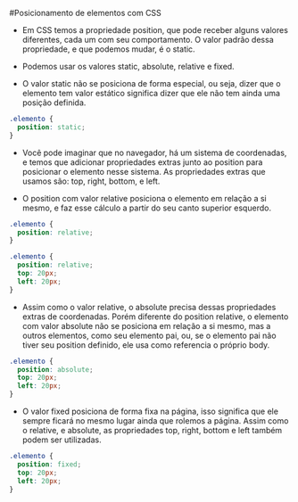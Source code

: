 #Posicionamento de elementos com CSS

- Em CSS temos a propriedade position, que pode receber alguns valores diferentes, cada um com seu comportamento. O valor padrão dessa propriedade, e que podemos mudar, é o static. 

- Podemos usar os valores static, absolute, relative e fixed.

- O valor static não se posiciona de forma especial, ou seja, dizer que o elemento tem valor estático significa dizer que ele não tem ainda uma posição definida.
```css
.elemento {
  position: static;
}
```
- Você pode imaginar que no navegador, há um sistema de coordenadas, e temos que adicionar propriedades extras junto ao position para posicionar o elemento nesse sistema. As propriedades extras que usamos são: top, right, bottom, e left.

- O position com valor relative posiciona o elemento em relação a si mesmo, e faz esse cálculo a partir do seu canto superior esquerdo.
```css
.elemento {
  position: relative;
}

.elemento {
  position: relative;
  top: 20px;
  left: 20px;
}
```
- Assim como o valor relative, o absolute precisa dessas propriedades extras de coordenadas. Porém diferente do position relative, o elemento com valor absolute não se posiciona em relação a si mesmo, mas a outros elementos, como seu elemento pai, ou, se o elemento pai não tiver seu position definido, ele usa como referencia o próprio body.
```css
.elemento {
  position: absolute;
  top: 20px;
  left: 20px;
}
```
- O valor fixed posiciona de forma fixa na página, isso significa que ele sempre ficará no mesmo lugar ainda que rolemos a página. Assim como o relative, e absolute, as propriedades top, right, bottom e left também podem ser utilizadas.
```css
.elemento {
  position: fixed;
  top: 20px;
  left: 20px;
}
```
